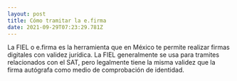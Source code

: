 ```yaml
---
layout: post
title: Cómo tramitar la e.firma
date: 2021-09-29T07:23:29.781Z
---
```

La FIEL o e.firma es la herramienta que en México te permite realizar firmas digitales con validez jurídica. La FIEL generalmente se usa para tramites relacionados con el SAT, pero legalmente tiene la misma validez que la firma autógrafa como medio de comprobación de identidad.